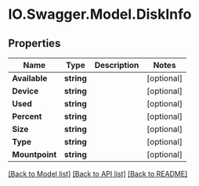 # IO.Swagger.Model.DiskInfo
## Properties

Name | Type | Description | Notes
------------ | ------------- | ------------- | -------------
**Available** | **string** |  | [optional] 
**Device** | **string** |  | [optional] 
**Used** | **string** |  | [optional] 
**Percent** | **string** |  | [optional] 
**Size** | **string** |  | [optional] 
**Type** | **string** |  | [optional] 
**Mountpoint** | **string** |  | [optional] 

[[Back to Model list]](../README.md#documentation-for-models) [[Back to API list]](../README.md#documentation-for-api-endpoints) [[Back to README]](../README.md)

